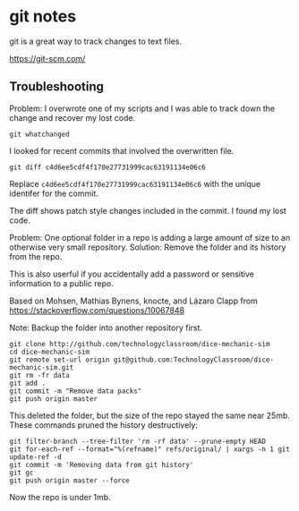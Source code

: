# git notes

git is a great way to track changes to text files.

https://git-scm.com/

## Troubleshooting

Problem: I overwrote one of my scripts and I was able to track down the change
and recover my lost code.

```git whatchanged```

I looked for recent commits that involved the overwritten file.

```git diff c4d6ee5cdf4f170e27731999cac63191134e06c6```

Replace ```c4d6ee5cdf4f170e27731999cac63191134e06c6``` with the unique identifer
for the commit.

The diff shows patch style changes included in the commit.  I found my lost
code.

Problem: One optional folder in a repo is adding a large amount of size to an
otherwise very small repository.
Solution: Remove the folder and its history from the repo.

This is also userful if you accidentally add a password or sensitive
information to a public repo.

Based on Mohsen, Mathias Bynens, knocte, and Lázaro Clapp from
https://stackoverflow.com/questions/10067848

Note: Backup the folder into another repository first.

```
git clone http://github.com/technologyclassroom/dice-mechanic-sim
cd dice-mechanic-sim
git remote set-url origin git@github.com:TechnologyClassroom/dice-mechanic-sim.git
git rm -fr data
git add .
git commit -m "Remove data packs"
git push origin master
```

This deleted the folder, but the size of the repo stayed the same near 25mb.
These commands pruned the history destructively:

```
git filter-branch --tree-filter 'rm -rf data' --prune-empty HEAD
git for-each-ref --format="%(refname)" refs/original/ | xargs -n 1 git update-ref -d
git commit -m 'Removing data from git history'
git gc
git push origin master --force
```

Now the repo is under 1mb.
